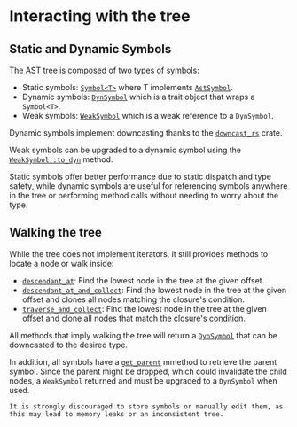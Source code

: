 # Interacting with the tree

## Static and Dynamic Symbols

The AST tree is composed of two types of symbols:

- Static symbols: [`Symbol<T>`](https://docs.rs/auto-lsp/latest/auto_lsp/core/ast/struct.Symbol.html) where T implements [`AstSymbol`](https://docs.rs/auto-lsp/latest/auto_lsp/core/ast/trait.AstSymbol.html).
- Dynamic symbols: [`DynSymbol`](https://docs.rs/auto-lsp/latest/auto_lsp/core/ast/struct.DynSymbol.html)  which is a trait object that wraps a `Symbol<T>`.
- Weak symbols: [`WeakSymbol`](https://docs.rs/auto-lsp/latest/auto_lsp/core/ast/struct.WeakSymbol.html) which is a weak reference to a `DynSymbol`.

Dynamic symbols implement downcasting thanks to the [`downcast_rs`](https://crates.io/crates/downcast-rs) crate.

Weak symbols can be upgraded to a dynamic symbol using the [`WeakSymbol::to_dyn`](https://docs.rs/auto-lsp/latest/auto_lsp/core/ast/struct.WeakSymbol.html#method.to_dyn) method.

Static symbols offer better performance due to static dispatch and type safety, while dynamic symbols are useful for referencing symbols anywhere in the tree or performing method calls without needing to worry about the type.

## Walking the tree

While the tree does not implement iterators, it still provides methods to locate a node or walk inside:

- [`descendant_at`](https://docs.rs/auto-lsp/latest/auto_lsp/core/ast/trait.Traverse.html#tymethod.descendant_at): Find the lowest node in the tree at the given offset.
- [`descendant_at_and_collect`](https://docs.rs/auto-lsp/latest/auto_lsp/core/ast/trait.Traverse.html#tymethod.descendant_at_and_collect): Find the lowest node in the tree at the given offset and clones all nodes matching the closure's condition.
- [`traverse_and_collect`](https://docs.rs/auto-lsp/latest/auto_lsp/core/ast/trait.Traverse.html#tymethod.traverse_and_collect): Find the lowest node in the tree at the given offset and clone all nodes that match the closure's condition.

All methods that imply walking the tree will return a [`DynSymbol`](https://docs.rs/auto-lsp/latest/auto_lsp/core/ast/struct.Symbol.html) that can be downcasted to the desired type.

In addition, all symbols have a [`get_parent`](https://docs.rs/auto-lsp/latest/auto_lsp/core/ast/trait.GetSymbolData.html#tymethod.get_parent) mmethod to retrieve the parent symbol.
Since the parent might be dropped, which could invalidate the child nodes, a `WeakSymbol` returned and must be upgraded to a `DynSymbol` when used.

```admonish warning
It is strongly discouraged to store symbols or manually edit them, as this may lead to memory leaks or an inconsistent tree.
```
